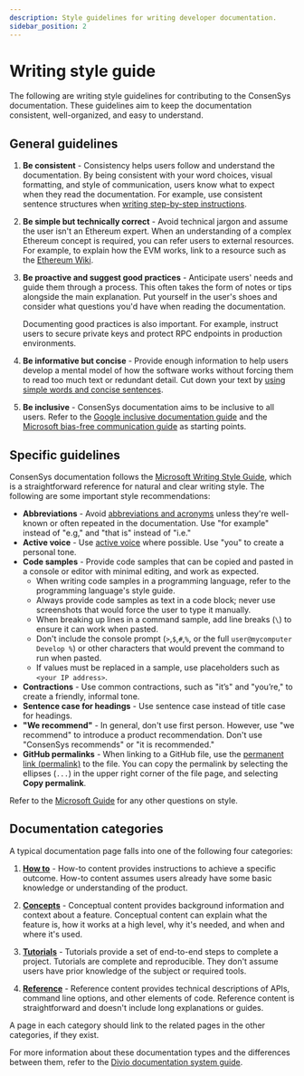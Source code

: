 ```yaml
---
description: Style guidelines for writing developer documentation.
sidebar_position: 2
---
```


# Writing style guide

The following are writing style guidelines for contributing to the ConsenSys documentation. These guidelines aim to keep the documentation consistent, well-organized, and easy to understand.

## General guidelines

1. **Be consistent** - Consistency helps users follow and understand the documentation. By being consistent with your word choices, visual formatting, and style of communication, users know what to expect when they read the documentation. For example, use consistent sentence structures when [writing step-by-step instructions](https://docs.microsoft.com/en-us/style-guide/procedures-instructions/writing-step-by-step-instructions).

1. **Be simple but technically correct** - Avoid technical jargon and assume the user isn't an Ethereum expert. When an understanding of a complex Ethereum concept is required, you can refer users to external resources. For example, to explain how the EVM works, link to a resource such as the [Ethereum Wiki](<https://eth.wiki/en/concepts/evm/ethereum-virtual-machine-(evm)-awesome-list>).

1. **Be proactive and suggest good practices** - Anticipate users' needs and guide them through a process. This often takes the form of notes or tips alongside the main explanation. Put yourself in the user's shoes and consider what questions you'd have when reading the documentation.

   Documenting good practices is also important. For example, instruct users to secure private keys and protect RPC endpoints in production environments.

1. **Be informative but concise** - Provide enough information to help users develop a mental model of how the software works without forcing them to read too much text or redundant detail. Cut down your text by [using simple words and concise sentences](https://docs.microsoft.com/en-us/style-guide/word-choice/use-simple-words-concise-sentences).

1. **Be inclusive** - ConsenSys documentation aims to be inclusive to all users. Refer to the [Google inclusive documentation guide](https://developers.google.com/style/inclusive-documentation) and the [Microsoft bias-free communication guide](https://docs.microsoft.com/en-us/style-guide/bias-free-communication) as starting points.

## Specific guidelines

ConsenSys documentation follows the [Microsoft Writing Style Guide](https://docs.microsoft.com/en-us/style-guide/welcome/), which is a straightforward reference for natural and clear writing style. The following are some important style recommendations:

- **Abbreviations** - Avoid [abbreviations and acronyms](https://docs.microsoft.com/en-us/style-guide/acronyms) unless they're well-known or often repeated in the documentation. Use "for example" instead of "e.g," and "that is" instead of "i.e."
- **Active voice** - Use [active voice](https://docs.microsoft.com/en-us/style-guide/grammar/verbs#active-and-passive-voice) where possible. Use "you" to create a personal tone.
- **Code samples** - Provide code samples that can be copied and pasted in a console or editor with minimal editing, and work as expected.
  - When writing code samples in a programming language, refer to the programming language's style guide.
  - Always provide code samples as text in a code block; never use screenshots that would force the user to type it manually.
  - When breaking up lines in a command sample, add line breaks (`\`) to ensure it can work when pasted.
  - Don't include the console prompt (`>`,`$`,`#`,`%`, or the full `user@mycomputer Develop %`) or other characters that would prevent the command to run when pasted.
  - If values must be replaced in a sample, use placeholders such as `<your IP address>`.
- **Contractions** - Use common contractions, such as "it’s" and "you’re," to create a friendly, informal tone.
- **Sentence case for headings** - Use sentence case instead of title case for headings.
- **"We recommend"** - In general, don't use first person. However, use "we recommend" to introduce a product recommendation. Don't use "ConsenSys recommends" or "it is recommended."
- **GitHub permalinks** - When linking to a GitHub file, use the <!-- markdown-link-check-disable-next-line --> [permanent link (permalink)](https://docs.github.com/en/repositories/working-with-files/using-files/getting-permanent-links-to-files) to the file. You can copy the permalink by selecting the ellipses (`...`) in the upper right corner of the file page, and selecting **Copy permalink**.

Refer to the [Microsoft Guide](https://docs.microsoft.com/en-us/style-guide/welcome/) for any other questions on style.

## Documentation categories

A typical documentation page falls into one of the following four categories:

1. [**How to**](https://documentation.divio.com/how-to-guides/) - How-to content provides instructions to achieve a specific outcome. How-to content assumes users already have some basic knowledge or understanding of the product.

1. [**Concepts**](https://documentation.divio.com/explanation/) - Conceptual content provides background information and context about a feature. Conceptual content can explain what the feature is, how it works at a high level, why it's needed, and when and where it's used.

1. [**Tutorials**](https://documentation.divio.com/tutorials/) - Tutorials provide a set of end-to-end steps to complete a project. Tutorials are complete and reproducible. They don't assume users have prior knowledge of the subject or required tools.

1. [**Reference**](https://documentation.divio.com/reference/) - Reference content provides technical descriptions of APIs, command line options, and other elements of code. Reference content is straightforward and doesn't include long explanations or guides.

A page in each category should link to the related pages in the other categories, if they exist.

For more information about these documentation types and the differences between them, refer to the [Divio documentation system guide](https://documentation.divio.com/).
